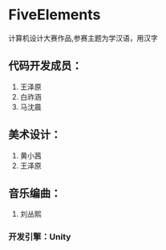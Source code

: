 # FiveElements
 计算机设计大赛作品,参赛主题为学汉语，用汉字
 ## 代码开发成员：
1. 王泽原
2. 白祚涵
3. 马沈晨
## 美术设计：
1. 黄小茜
2. 王泽原
## 音乐编曲：
1. 刘丛熙

### 开发引擎：Unity

